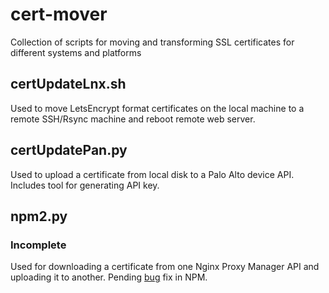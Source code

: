 # cert-mover
Collection of scripts for moving and transforming SSL certificates for different systems and platforms

## certUpdateLnx.sh

Used to move LetsEncrypt format certificates on the local machine to a remote SSH/Rsync machine and reboot remote web server.

## certUpdatePan.py

Used to upload a certificate from local disk to a Palo Alto device API. Includes tool for generating API key.

## npm2.py
### Incomplete

Used for downloading a certificate from one Nginx Proxy Manager API and uploading it to another. Pending [bug](https://github.com/NginxProxyManager/nginx-proxy-manager/issues/4245) fix in NPM. 
